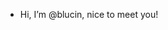 - Hi, I’m @blucin, nice to meet you! 

<!---
blucin/blucin is a ✨ special ✨ repository because its `README.md` (this file) appears on your GitHub profile.
You can click the Preview link to take a look at your changes.
--->
